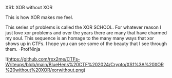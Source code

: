 XS1: XOR without XOR

This is how XOR makes me feel.

This series of problems is called the XOR SCHOOL. For whatever reason I just love xor problems and over the years there are many that have charmed my soul. This sequence is an homage to the many many ways that xor shows up in CTFs. I hope you can see some of the beauty that I see through them. -ProfNinja

!(https://github.com/rxx2me/CTFs-Writeups/blob/main/BlueHens%20CTF%202024/Crypto/XS1%3A%20XOR%20without%20XOR/xorwithout.png)
